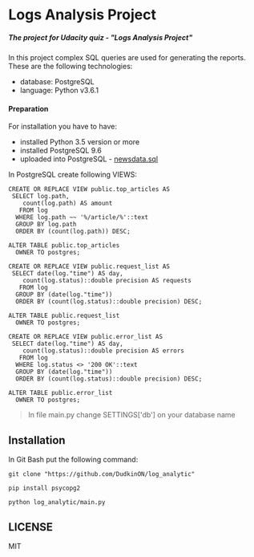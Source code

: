 # Logs Analysis Project
##### The project for Udacity quiz - "Logs Analysis Project"

In this project complex SQL queries are used for generating the reports. These are the following technologies: 
- database: PostgreSQL
- language: Python v3.6.1

#### Preparation
For installation you have to have: 
- installed Python 3.5 version or more
- installed PostgreSQL 9.6
- uploaded into PostgreSQL - [newsdata.sql](https://d17h27t6h515a5.cloudfront.net/topher/2016/August/57b5f748_newsdata/newsdata.zip)

In PostgreSQL create following VIEWS:
```
CREATE OR REPLACE VIEW public.top_articles AS 
 SELECT log.path,
    count(log.path) AS amount
   FROM log
  WHERE log.path ~~ '%/article/%'::text
  GROUP BY log.path
  ORDER BY (count(log.path)) DESC;

ALTER TABLE public.top_articles
  OWNER TO postgres;
```
```
CREATE OR REPLACE VIEW public.request_list AS 
 SELECT date(log."time") AS day,
    count(log.status)::double precision AS requests
   FROM log
  GROUP BY (date(log."time"))
  ORDER BY (count(log.status)::double precision) DESC;

ALTER TABLE public.request_list
  OWNER TO postgres;
```
```
CREATE OR REPLACE VIEW public.error_list AS 
 SELECT date(log."time") AS day,
    count(log.status)::double precision AS errors
   FROM log
  WHERE log.status <> '200 OK'::text
  GROUP BY (date(log."time"))
  ORDER BY (count(log.status)::double precision) DESC;

ALTER TABLE public.error_list
  OWNER TO postgres;
```
> In file main.py change SETTINGS['db'] on your database name
## Installation

In Git Bash put the following command:
```
git clone "https://github.com/DudkinON/log_analytic"
```
```
pip install psycopg2
```
```
python log_analytic/main.py
```

## LICENSE

MIT
